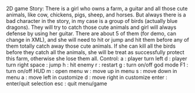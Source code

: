 2D game 
Story: 
  There is a girl who owns a farm, a guitar and all those cute animals, like cow, chickens, 
  pigs, sheep, and horses. But always there	is a bad character in the story, in my case is 
  a group of birds (actually blue dragons). They will try to catch those cute animals and 
  girl will always defense by using her guitar. There are about 5 of them (for demo, can 
  change in XML), and she will need to hit or jump and hit them before any of them totally 
  catch away those cute animals. If she can kill all the birds before they catch all the animals, 
	she will be treat as successfully protect this farm, otherwise she lose them all. 
Control:
  a : player turn left
  d : player turn right
  space : jump
  h : hit enemy
  r : restart
  g : turn on/off god mode
  F1 : turn on/off HUD
  m : open menu
  w : move up in menu
  s : move down in menu
  a : move left in customize
  d : move right in customize
  enter : enter/quit selection
  esc : quit menu/game
